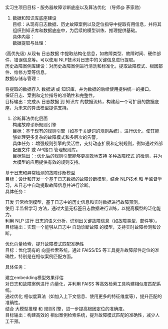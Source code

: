 实习生项目目标 - 服务器故障诊断底座以及算法优化 （导师@ 茅家勋）

1. 数据和知识库底座建设<br>目标：从现有日志数据、历史故障案例以及定位指导中提取有用信息，并将其组织到知识库和数据底座中，为后续的模型训练、推理提供基础。<br>具体内容：<br>数据提取与处理：




(高优先级) 从现有 日志数据 中提取结构化信息，如故障类型、故障时间、硬件部件、错误信息等。可以使用 NLP技术对日志中的关键信息进行提取。<br>历史故障案例库建设：对历史故障案例进行清洗和标准化，提取故障模式、根因部件、维修方案等信息。<br>数据存储与管理：

将提取的数据存入 数据湖 或 知识库，并为数据的后续使用提供统一的接口。<br>保证日志、案例和定位指导的准确性和完整性。<br>目标输出：完成从 日志数据 到 知识库 的数据流转，构建起一个可扩展的数据底座，为未来的算法模型提供支持。

1. 诊断算法优化层面<br>构建故障诊断规则引擎<br>目标：基于现有的规则引擎（如基于关键词的规则系统），进行优化，使其能够处理更多复杂的故障模式和多层次的告警。<br>具体任务：:增强规则引擎的灵活性，支持动态扩展和定制规则，例如通过外部 配置文件 或 API接口 管理规则库。<br>目标输出：: 优化后的规则引擎能够更高效地支持 多种故障模式 的检测，并为大模型的应用提供有效的规则支持。




基于日志和异常检测的故障诊断模型<br>目标：设计和开发一个基于日志数据的故障诊断模型，结合 NLP技术 和 半监督学习，从日志中自动提取故障信息并进行诊断。<br>具体任务：

开发 异常检测模型，基于日志中的历史信息和实时数据进行故障预测。<br>使用 半监督学习 方法，通过大量无标签日志数据进行训练，以提高模型的泛化能力。<br>利用 NLP 进行 日志的语义分析，识别出关键故障信息（如故障类型、部件等）。<br>目标输出：实现一个能够从日志中 自动诊断故障 的模型，支持实时故障检测和诊断。

优化向量检索，提升故障模式匹配准确性<br>目标：优化现有的 向量检索系统，通过 FAISS/ES 等工具提升故障部件定位的准确性，特别是在相似案例匹配方面。

具体任务：

建立embedding模型效果评估<br>对日志和故障案例进行 向量化，并利用 FAISS 等高效检索工具构建相似度匹配系统。<br>通过优化 相似度算法（如加入上下文信息、使用更多的特征维度等），提升匹配的准确性。<br>结合 大模型推理 和 规则引擎，进一步提高根因定位的准确度。<br>目标输出：构建高效的 相似案例检索系统，提升故障模式匹配的准确性，减少人工干预。
